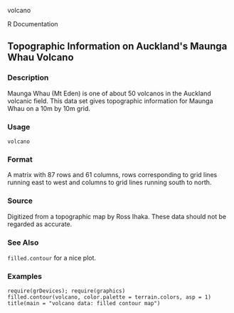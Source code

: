 volcano

R Documentation

## Topographic Information on Auckland's Maunga Whau Volcano

### Description

Maunga Whau (Mt Eden) is one of about 50 volcanos in the Auckland volcanic
field. This data set gives topographic information for Maunga Whau on a 10m by
10m grid.

### Usage

    volcano

### Format

A matrix with 87 rows and 61 columns, rows corresponding to grid lines running
east to west and columns to grid lines running south to north.

### Source

Digitized from a topographic map by Ross Ihaka. These data should not be
regarded as accurate.

### See Also

`filled.contour` for a nice plot.

### Examples

    
    require(grDevices); require(graphics)
    filled.contour(volcano, color.palette = terrain.colors, asp = 1)
    title(main = "volcano data: filled contour map")

